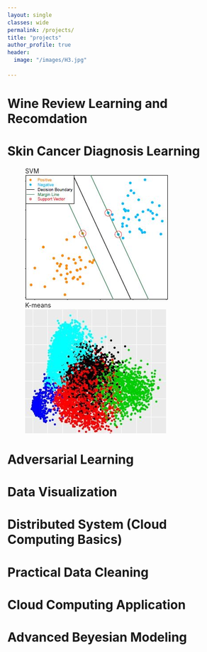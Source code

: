 ```yaml
---
layout: single
classes: wide
permalink: /projects/
title: "projects"
author_profile: true
header:
  image: "/images/H3.jpg"	

---
```




# Wine Review Learning and Recomdation



# Skin Cancer Diagnosis Learning


<figure class="half">
    <figcaption>SVM</figcaption>
    <a href="/images/SVM.JPG"><img src="/images/SVM.JPG"></a>
    <figcaption>K-means</figcaption>
    <a href="/images/K_means.JPG"><img src="/images/K_means.JPG"></a>   
</figure>




# Adversarial Learning


# Data Visualization

# Distributed System (Cloud Computing Basics)

# Practical Data Cleaning

# Cloud Computing Application

# Advanced Beyesian Modeling

